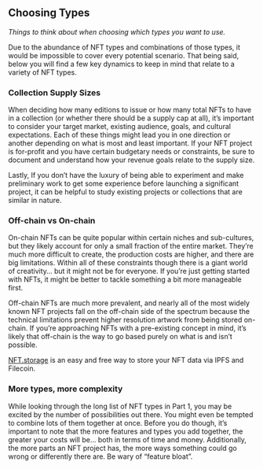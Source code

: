 ## Choosing Types

*Things to think about when choosing which types you want to use.*

Due to the abundance of NFT types and combinations of those types, it would be impossible to cover every potential scenario. That being said, below you will find a few key dynamics to keep in mind that relate to a variety of NFT types.

### Collection Supply Sizes

When deciding how many editions to issue or how many total NFTs to have in a collection (or whether there should be a supply cap at all), it’s important to consider your target market, existing audience, goals, and cultural expectations. Each of these things might lead you in one direction or another depending on what is most and least important. If your NFT project is for-profit and you have certain budgetary needs or constraints, be sure to document and understand how your revenue goals relate to the supply size.

Lastly, If you don’t have the luxury of being able to experiment and make preliminary work to get some experience before launching a significant project, it can be helpful to study existing projects or collections that are similar in nature.

### Off-chain vs On-chain

On-chain NFTs can be quite popular within certain niches and sub-cultures, but they likely account for only a small fraction of the entire market. They’re much more difficult to create, the production costs are higher, and there are big limitations. Within all of these constraints though there is a giant world of creativity… but it might not be for everyone. If you’re just getting started with NFTs, it might be better to tackle something a bit more manageable first. 

Off-chain NFTs are much more prevalent, and nearly all of the most widely known NFT projects fall on the off-chain side of the spectrum because the technical limitations prevent higher resolution artwork from being stored on-chain. If you’re approaching NFTs with a pre-existing concept in mind, it’s likely that off-chain is the way to go based purely on what is and isn’t possible.

[NFT.storage](http://NFT.storage) is an easy and free way to store your NFT data via IPFS and Filecoin.

### More types, more complexity

While looking through the long list of NFT types in Part 1, you may be excited by the number of possibilities out there. You might even be tempted to combine lots of them together at once. Before you do though, it’s important to note that the more features and types you add together, the greater your costs will be… both in terms of time and money. Additionally, the more parts an NFT project has, the more ways something could go wrong or differently there are. Be wary of “feature bloat”.
